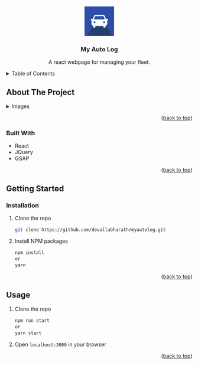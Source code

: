 <!-- PROJECT LOGO -->
<br />
<div align="center">
  <img src="public/logo192.png" alt="Logo" width="80" height="80">

  <h3 align="center">My Auto Log</h3>

  <p align="center">
    A react webpage for managing your fleet.
    <br />
  </p>
</div>



<!-- TABLE OF CONTENTS -->
<details>
  <summary>Table of Contents</summary>
  <ol>
    <li>
      <a href="#about-the-project">About The Project</a>
      <ul>
        <li><a href="#built-with">Built With</a></li>
      </ul>
    </li>
    <li>
      <a href="#getting-started">Getting Started</a>
      <ul>
        <li><a href="#installation">Installation</a></li>
        <li><a href="#usage">Usage</a></li>
      </ul>
    </li>
  </ol>
</details>



<!-- ABOUT THE PROJECT -->
## About The Project

<details>
  <summary>Images</summary>
  [!login](./public/img/login.png)
  [!garage](./public/img/garage.png)
  [!trips](./public/img/trips.png)
</details>

<p align="right">(<a href="#readme-top">back to top</a>)</p>

### Built With
* React
* JQuery
* GSAP

<p align="right">(<a href="#readme-top">back to top</a>)</p>



<!-- GETTING STARTED -->
## Getting Started

### Installation

1. Clone the repo
   ```sh
   git clone https://github.com/devallabharath/myautolog.git
   ```
2. Install NPM packages
   ```sh
   npm install
   or
   yarn
   ```

<p align="right">(<a href="#readme-top">back to top</a>)</p>



<!-- USAGE EXAMPLES -->
## Usage

1. Clone the repo
   ```sh
   npm run start
   or
   yarn start
   ```
2. Open `localhost:3000` in your browser

<p align="right">(<a href="#readme-top">back to top</a>)</p>
